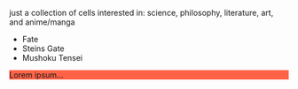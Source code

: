 just a collection of cells interested in: science, philosophy, literature, art, and anime/manga
<ul>
    <li>Fate</li>
    <li>Steins Gate</li>
    <li>Mushoku Tensei</li>
</ul>
<p style="background-color:Tomato;">Lorem ipsum...</p>

